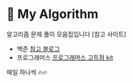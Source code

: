 # 📖 My Algorithm
알고리즘 문제 풀이 모음집입니다 
[참고 사이트]
- 백준 [참고 블로그](https://covenant.tistory.com/224)
- 프로그래머스 [프로그래머스 고득점 kit](https://school.programmers.co.kr/learn/challenges?tab=algorithm_practice_kit)

매일 하나씩 🔥🔥
